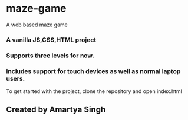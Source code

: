# maze-game
A web based maze game
### A vanilla JS,CSS,HTML project
### Supports three levels for now.
### Includes support for touch devices as well as normal laptop users. 
To get started with the project, clone the repository and open index.html
## Created by Amartya Singh


